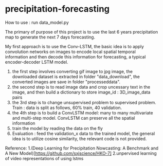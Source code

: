 # precipitation-forecasting



How to  use :   run data_model.py

The primary of purpose of this project is to use the last 6 years precipitation map to generate the next 7 days forecasting.

My first approach is to use the Conv-LSTM, the basic idea is to apply convolution networks on images to encode local spatial temporal information
and then decode this information for forecasting, a typical encoder-decoder LSTM model.

1. the first step involves converting gif image to jpg image, the downloaded dataset is extracted in folder "data_download", the converted images are save in folder "processeddata".
2. the second step is to read image data and crop uncessary text in the image, and then build a dictionary to store  image_id : 3D_image_data pairs
3. the 3rd step is to change unsupervised problem to supervised problem. Train : data is split as follows, 60% train, 40 validation.
4. the 4th step is to build a ConvLSTM model: many to many multivariate and multi-step model.  ConvLSTM can preserve all the spatial information
5. train the model by reading the data on the fly
6. Evaluation : feed the validation_x data to the trained model,  the general idea is to utilize cosine similarity, the relevant code is not provided. 

Reference: 1.(Deep Learning for Precipitation Nowcasting: A Benchmark and A New Model)[https://github.com/sxjscience/HKO-7]
           2.unpervised learning of video representations of using lstms
